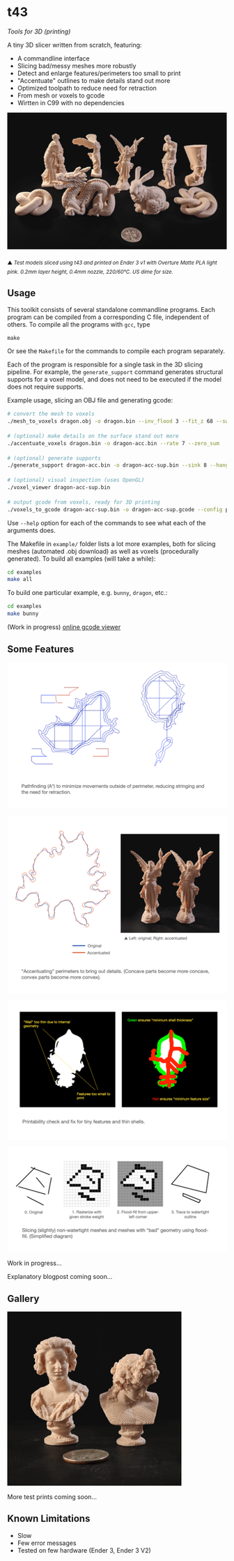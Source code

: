 # t43

*Tools for 3D (printing)*

A tiny 3D slicer written from scratch, featuring:

- A commandline interface
- Slicing bad/messy meshes more robustly
- Detect and enlarge features/perimeters too small to print
- "Accentuate" outlines to make details stand out more
- Optimized toolpath to reduce need for retraction
- From mesh or voxels to gcode
- Wirtten in C99 with no dependencies

![](screenshots/screenshot000.png)

<sub>▲ *Test models sliced using t43 and printed on Ender 3 v1 with Overture Matte PLA light pink. 0.2mm layer height, 0.4mm nozzle, 220/60°C. US dime for size.*</sub>

## Usage

This toolkit consists of several standalone commandline programs. Each program can be compiled from a corresponding C file, independent of others. To compile all the programs with `gcc`, type

```
make
```

Or see the `Makefile` for the commands to compile each program separately.

Each of the program is responsible for a single task in the 3D slicing pipeline. For example, the `generate_support` command generates structural supports for a voxel model, and does not need to be executed if the model does not require supports.

Example usage, slicing an OBJ file and generating gcode:

```sh
# convert the mesh to voxels
./mesh_to_voxels dragon.obj -o dragon.bin --inv_flood 3 --fit_z 68 --swap_yz

# (optional) make details on the surface stand out more
./accentuate_voxels dragon.bin -o dragon-acc.bin --rate 7 --zero_sum

# (optional) generate supports
./generate_support dragon-acc.bin -o dragon-acc-sup.bin --sink 8 --hang 5 --ero_xy 5

# (optional) visual inspection (uses OpenGL)
./voxel_viewer dragon-acc-sup.bin

# output gcode from voxels, ready for 3D printing
./voxels_to_gcode dragon-acc-sup.bin -o dragon-acc-sup.gcode --config profiles/ender3.ini --step 3 --sink 18
```

Use `--help` option for each of the commands to see what each of the arguments does.

The Makefile in `example/` folder lists a lot more examples, both for slicing meshes (automated .obj download) as well as voxels (procedurally generated). To build all examples (will take a while): 

```sh
cd examples
make all
```

To build one particular example, e.g. `bunny`, `dragon`, etc.:

```sh
cd examples
make bunny
```

(Work in progress) [online gcode viewer](https://t43-gcode-viewer.glitch.me/)

## Some Features

![](screenshots/screenshot001.png)

![](screenshots/screenshot002.png)

![](screenshots/screenshot003.png)

![](screenshots/screenshot004.png)

Work in progress...

Explanatory blogpost coming soon...

## Gallery

<img src="screenshots/screenshot005.png" width="400"/>

More test prints coming soon...

## Known Limitations

- Slow
- Few error messages
- Tested on few hardware (Ender 3, Ender 3 V2)
